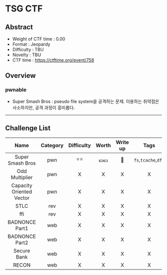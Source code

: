 # TSG CTF

## Abstract

- Weight of CTF time : 0.00
- Format : Jeopardy
- Difficulty : ​TBU​
- Novelty : TBU
- CTF time : <https://ctftime.org/event/758>



## Overview

### **pwnable**

- Super Smash Bros : pseudo file system을 공격하는 문제. 이용하는 취약점은 사소하지만, 공격 과정이 흥미롭다.

  



---

## Challenge List

|                 Name                 | Category |     Difficulty     |      Worth       |   Write up   |            Tags            |
| :----------------------------------: | :------: | :----------------: | :--------------: | :----------: | :------------------------: |
|     Super Smash Bros     |   pwn    |       :star::star:       |     :dollar::dollar:     | :black_flag: |             `fs`,`tcache`,`dfb`             |
|               Odd Multiplier               |   pwn    |      X       |    X     |      X       |             X             |
|               Capacity Oriented Vector               |   pwn    |      X       |    X     |      X       |             X              |
|         STLC         |   rev   |      X       |    X     |      X       |          X          |
|           ffi            |   rev   |      X       |    X     |      X       |          X          |
|      BADNONCE Part1      |   web   |      X       |    X     |      X       |          X          |
|              BADNONCE Part2              |   web   |      X       |    X     |      X       |          X          |
|       Secure Bank        |   web   |      X       |    X     |      X       |          X          |
|          RECON           |   web   |      X       |    X     |      X       |          X          |

